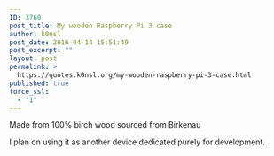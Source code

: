 ```yaml
---
ID: 3760
post_title: My wooden Raspberry Pi 3 case
author: k0nsl
post_date: 2016-04-14 15:51:49
post_excerpt: ""
layout: post
permalink: >
  https://quotes.k0nsl.org/my-wooden-raspberry-pi-3-case.html
published: true
force_ssl:
  - "1"
---
```

Made from 100% birch wood sourced from Birkenau <img class='wpml_ico' alt='' src='https://quotes.k0nsl.org/wp-content/plugins/wp-monalisa/icons/lol.gif' />

I plan on using it as another device dedicated purely for development.